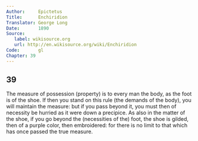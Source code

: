 ```yaml
---
Author:     Epictetus  
Title:      Enchiridion  
Translator: George Long  
Date:       1890  
Source:
   label: wikisource.org
   url: http://en.wikisource.org/wiki/Enchiridion
Code:       gl  
Chapter: 39
---
```

##  39

The measure of possession (property) is to every man the body, as the foot is
of the shoe. If then you stand on this rule (the demands of the body), you will
maintain the measure: but if you pass beyond it, you must then of necessity be
hurried as it were down a precipice. As also in the matter of the shoe, if you
go beyond the (necessities of the) foot, the shoe is gilded, then of a purple
color, then embroidered: for there is no limit to that which has once passed
the true measure.


